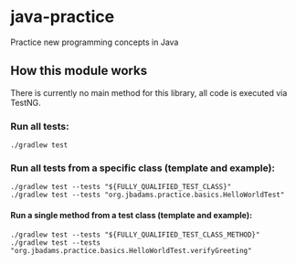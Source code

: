 # java-practice

Practice new programming concepts in Java

## How this module works

There is currently no main method for this library, all code is executed via
TestNG.

### Run all tests:
```
./gradlew test
```

### Run all tests from a specific class (template and example):
```
./gradlew test --tests "${FULLY_QUALIFIED_TEST_CLASS}"
./gradlew test --tests "org.jbadams.practice.basics.HelloWorldTest"
```

#### Run a single method from a test class (template and example):
```
./gradlew test --tests "${FULLY_QUALIFIED_TEST_CLASS_METHOD}"
./gradlew test --tests "org.jbadams.practice.basics.HelloWorldTest.verifyGreeting"
```